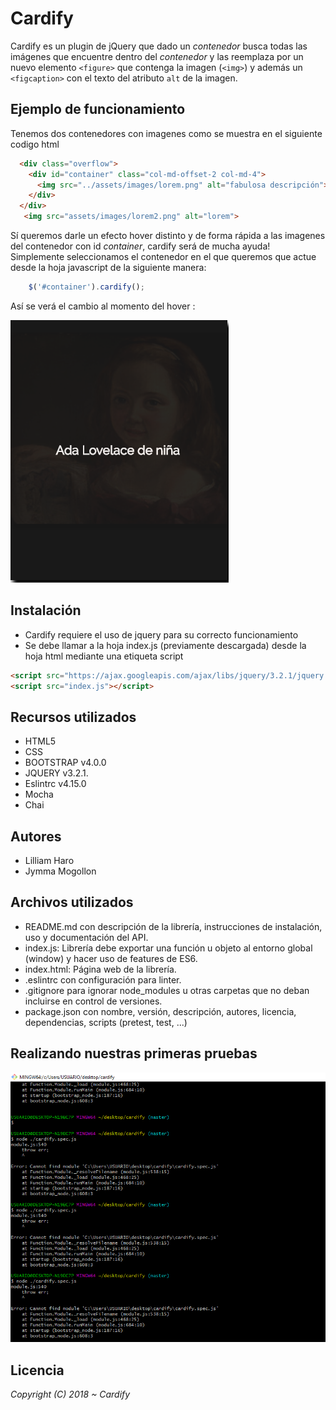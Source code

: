 # Cardify

Cardify es un plugin de jQuery que dado un _contenedor_ busca todas las
imágenes que encuentre dentro del _contenedor_ y las reemplaza por un nuevo
elemento `<figure>` que contenga la imagen (`<img>`) y además un `<figcaption>`
con el texto del atributo `alt` de la imagen.


## Ejemplo de funcionamiento

Tenemos dos contenedores con imagenes como se muestra en el siguiente codigo html

```html
  <div class="overflow">
    <div id="container" class="col-md-offset-2 col-md-4">
      <img src="../assets/images/lorem.png" alt="fabulosa descripción">
    </div>
  </div>
   <img src="assets/images/lorem2.png" alt="lorem">

```

Sí queremos darle un efecto hover distinto y de forma rápida a las imagenes del contenedor con id _container_, cardify será de mucha ayuda!
Simplemente seleccionamos el contenedor en el que queremos que actue desde la hoja javascript de la siguiente manera:

```javascript
    $('#container').cardify();
```
Así se verá el cambio al momento del hover :

![Cardify](public/assets/images/adagirl.png)


## Instalación

  * Cardify requiere el uso de jquery para su correcto funcionamiento
  * Se debe llamar a la hoja index.js (previamente descargada) desde la hoja html mediante una etiqueta script

```html
<script src="https://ajax.googleapis.com/ajax/libs/jquery/3.2.1/jquery.min.js"></script>
<script src="index.js"></script>
```


##  Recursos utilizados

* HTML5
* CSS
* BOOTSTRAP v4.0.0
* JQUERY v3.2.1.
* Eslintrc v4.15.0
* Mocha
* Chai


## Autores

* Lilliam Haro
* Jymma Mogollon

## Archivos utilizados

* README.md con descripción de la librería, instrucciones de instalación, uso y documentación del API.
* index.js: Librería debe exportar una función u objeto al entorno global (window) y hacer uso de features de ES6.
* index.html: Página web de la librería.
* .eslintrc con configuración para linter.
* .gitignore para ignorar node_modules u otras carpetas que no deban incluirse en control de versiones.
* package.json con nombre, versión, descripción, autores, licencia, dependencias, scripts (pretest, test, ...)

## Realizando nuestras primeras pruebas

![Cardify](public/assets/images/test2.png)

## Licencia

*Copyright (C) 2018 ~ Cardify*

